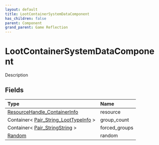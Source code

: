 ```yaml
---
layout: default
title: LootContainerSystemDataComponent
has_children: false
parent: Component
grand_parent: Game Reflection
---
```

# LootContainerSystemDataComponent
Description 

## Fields

| Type | Name |
|:----------|:--------------|
| [ResourceHandle_ContainerInfo](/riftbreaker-wiki/docs/game-reflection/classes/resource_handle__container_info/) | resource |
| Container< [Pair_String_LootTypeInfo](/riftbreaker-wiki/docs/game-reflection/classes/pair__string__loot_type_info/) > | group_count |
| Container< [Pair_StringString](/riftbreaker-wiki/docs/game-reflection/classes/pair__string_string/) > | forced_groups |
| [Random](/riftbreaker-wiki/docs/game-reflection/components/random/) | random |

